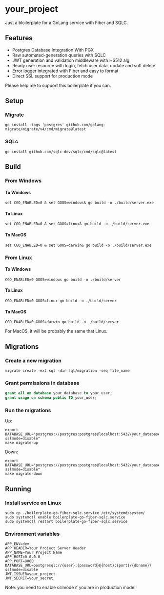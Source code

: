 # your_project

Just a bloilerplate for a GoLang service with Fiber and SQLC.

## Features

* Postgres Database Integration With PGX
* Raw automated-generation queries with SQLC
* JWT generation and validation middleware with HS512 alg
* Ready user resource with login, fetch user data, update and soft delete
* Error logger integrated with Fiber and easy to format
* Direct SSL support for production mode

Please help me to support this boilerplate if you can.

## Setup

### Migrate

```shell
go install -tags 'postgres' github.com/golang-migrate/migrate/v4/cmd/migrate@latest
```

### SQLc

```shell
go install github.com/sqlc-dev/sqlc/cmd/sqlc@latest
```

## Build

### From Windows
#### To Windows
```shell
set CGO_ENABLED=0 & set GOOS=windows& go build -o ./build/server.exe
```
#### To Linux
```shell
set CGO_ENABLED=0 & set GOOS=linux& go build -o ./build/server.exe
```
#### To MacOS
```shell
set CGO_ENABLED=0 & set GOOS=darwin& go build -o ./build/server.exe
```

### From Linux
#### To Windows
```shell
CGO_ENABLED=0 GOOS=windows go build -o ./build/server
```
#### To Linux
```shell
CGO_ENABLED=0 GOOS=linux go build -o ./build/server
```
#### To MacOS
```shell
CGO_ENABLED=0 GOOS=darwin go build -o ./build/server
```

For MacOS, it will be probably the same that Linux.

## Migrations

### Create a new migration

```shell
migrate create -ext sql -dir sql/migration -seq file_name
```

### Grant permissions in database

```sql
grant all on database your_database to your_user;
grant usage on schema public TO your_user;
```

### Run the migrations

Up:
```shell
export DATABASE_URL="postgres://postgres:postgres@localhost:5432/your_database?sslmode=disable"
make migrate-up
```

Down:
```shell
export DATABASE_URL="postgres://postgres:postgres@localhost:5432/your_database?sslmode=disable"
make migrate-down
```

## Running

### Install service on Linux

```shell
sudo cp ./boilerplate-go-fiber-sqlc.service /etc/systemd/system/
sudo systemctl enable boilerplate-go-fiber-sqlc.service
sudo systemctl restart boilerplate-go-fiber-sqlc.service
```

### Environment variables

```shell
APP_ENV=dev
APP_HEADER=Your Project Server Header
APP_NAME=Your Project Name
APP_HOST=0.0.0.0
APP_PORT=8080
DATABASE_URL=postgresql://{user}:{password}@{host}:{port}/{dbname}?sslmode=disable
JWT_ISSUER=your_project
JWT_SECRET=your_secret
```

Note: you need to enable sslmode if you are in production mode!